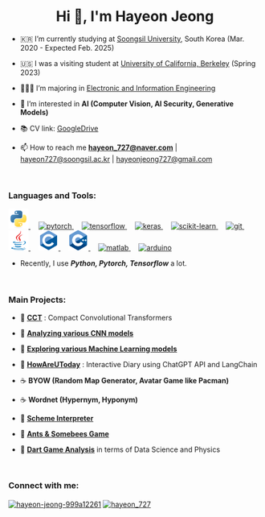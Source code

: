 <h1 align="center">Hi 👋, I'm Hayeon Jeong</h1>

- 🇰🇷 I’m currently studying at [Soongsil University](http://infocom.ssu.ac.kr/kor/main/), South Korea (Mar. 2020 - Expected Feb. 2025)

- 🇺🇸 I was a visiting student at [University of California, Berkeley](https://bisp.berkeley.edu/) (Spring 2023)

- 👩🏻‍💻 I’m majoring in [Electronic and Information Engineering](http://infocom.ssu.ac.kr/kor/undergraduate/0203.php)

- 🌱 I’m interested in **AI (Computer Vision, AI Security, Generative Models)**

- 📚 CV link: [GoogleDrive](https://drive.google.com/file/d/1t1XSVX1fo5aNh6OXY6JEqs1EIj_VNzSI/view?usp=drive_link)

- 📫 How to reach me **[hayeon_727@naver.com](mailto:hayeon_727@naver.com)** | [hayeon727@soongsil.ac.kr](mailto:hayeon727@soongsil.ac.kr) | [hayeonjeong727@gmail.com](mailto:hayeonjeong727@gmail.com)

<br>

<h3 align="left">Languages and Tools:</h3>
<p align="left"> 
  <a href="https://www.python.org" target="_blank" rel="noreferrer"> 
    <img src="https://raw.githubusercontent.com/devicons/devicon/master/icons/python/python-original.svg" alt="python" width="40" height="40"/> 
  </a>&nbsp;&nbsp;&nbsp;
  <a href="https://pytorch.org/" target="_blank" rel="noreferrer"> 
    <img src="https://www.vectorlogo.zone/logos/pytorch/pytorch-icon.svg" alt="pytorch" width="40" height="40"/> 
  </a>&nbsp;&nbsp;&nbsp;
  <a href="https://www.tensorflow.org/" target="_blank" rel="noreferrer"> 
    <img src="https://www.vectorlogo.zone/logos/tensorflow/tensorflow-icon.svg" alt="tensorflow" width="40" height="40"/> 
  </a>&nbsp;&nbsp;&nbsp;
  <a href="https://keras.io/" target="_blank" rel="noreferrer"> 
    <img src="https://upload.wikimedia.org/wikipedia/commons/a/ae/Keras_logo.svg" alt="keras" width="40" height="40"/> 
  </a>&nbsp;&nbsp;&nbsp;
  <a href="https://scikit-learn.org/" target="_blank" rel="noreferrer"> 
    <img src="https://upload.wikimedia.org/wikipedia/commons/0/05/Scikit_learn_logo_small.svg" alt="scikit-learn" width="40" height="40"/>
</a>&nbsp;&nbsp;&nbsp;
  <a href="https://git-scm.com/" target="_blank" rel="noreferrer"> 
    <img src="https://www.vectorlogo.zone/logos/git-scm/git-scm-icon.svg" alt="git" width="40" height="40"/> 
  </a>&nbsp;&nbsp;&nbsp;
  <a href="https://www.java.com" target="_blank" rel="noreferrer"> 
    <img src="https://raw.githubusercontent.com/devicons/devicon/master/icons/java/java-original.svg" alt="java" width="40" height="40"/> 
  </a>&nbsp;&nbsp;&nbsp;
  <a href="https://www.cprogramming.com/" target="_blank" rel="noreferrer"> 
    <img src="https://raw.githubusercontent.com/devicons/devicon/master/icons/c/c-original.svg" alt="c" width="40" height="40"/> 
  </a>&nbsp;&nbsp;&nbsp;
  <a href="https://www.w3schools.com/cpp/" target="_blank" rel="noreferrer"> 
    <img src="https://raw.githubusercontent.com/devicons/devicon/master/icons/cplusplus/cplusplus-original.svg" alt="cplusplus" width="40" height="40"/> 
  </a>&nbsp;&nbsp;&nbsp;
  <a href="https://www.mathworks.com/" target="_blank" rel="noreferrer"> 
    <img src="https://upload.wikimedia.org/wikipedia/commons/2/21/Matlab_Logo.png" alt="matlab" width="40" height="40"/> 
  </a>&nbsp;&nbsp;&nbsp;
  <a href="https://www.arduino.cc/" target="_blank" rel="noreferrer"> 
    <img src="https://cdn.worldvectorlogo.com/logos/arduino-1.svg" alt="arduino" width="40" height="40"/>
  </a> 
</p>

- Recently, I use ***Python, Pytorch, Tensorflow*** a lot.

<br>

<h3 align="left">Main Projects:</h3>

- 🧠 **[CCT](https://github.com/HayeonJeong/CCT)** : Compact Convolutional Transformers

- 🧠 **[Analyzing various CNN models](https://github.com/HayeonJeong/2024_Spring_ANN)**

- 🧠 **[Exploring various Machine Learning models](https://github.com/HayeonJeong/2023_Fall_ML)**
  
- 🧠 **[HowAreUToday](https://github.com/orgs/HowAreUToday/repositories)** : Interactive Diary using ChatGPT API and LangChain

- ☕️ **BYOW (Random Map Generator, Avatar Game like Pacman)**

- ☕️ **Wordnet (Hypernym, Hyponym)**

- 🐍 **[Scheme Interpreter](https://github.com/HayeonJeong/cs61a/tree/main/projects/scheme)**

- 🐍 **[Ants & Somebees Game](https://github.com/HayeonJeong/cs61a/tree/main/projects/ants)**

- 🐍 **[Dart Game Analysis](https://github.com/HayeonJeong/physics77/tree/main/CapstoneProject/Final_ver)** in terms of Data Science and Physics

<br>

<h3 align="left">Connect with me:</h3>
<p align="left">
<a href="https://linkedin.com/in/hayeon-jeong-999a12261" target="blank"><img align="center" src="https://raw.githubusercontent.com/rahuldkjain/github-profile-readme-generator/master/src/images/icons/Social/linked-in-alt.svg" alt="hayeon-jeong-999a12261" height="30" width="40" /></a>
<a href="https://instagram.com/hayeon_727" target="blank"><img align="center" src="https://raw.githubusercontent.com/rahuldkjain/github-profile-readme-generator/master/src/images/icons/Social/instagram.svg" alt="hayeon_727" height="30" width="40" /></a>
</p>
